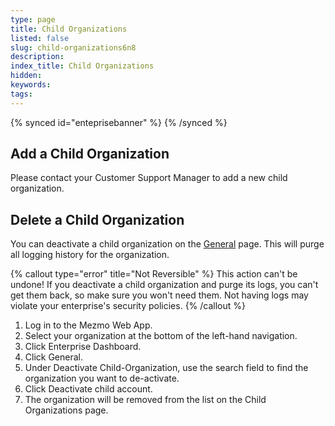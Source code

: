 ```yaml
---
type: page
title: Child Organizations
listed: false
slug: child-organizations6n8
description: 
index_title: Child Organizations
hidden: 
keywords: 
tags: 
---
```



{% synced id="enteprisebanner" %}
{% /synced %}

## Add a Child Organization

Please contact your Customer Support Manager to add a new child organization.

## Delete a Child Organization

You can deactivate a child organization on the [General](https://app.mezmo.com/enterprise/) page. This will purge all logging history for the organization.

{% callout type="error" title="Not Reversible" %}
This action can't be undone! If you deactivate a child organization and purge its logs, you can't get them back, so make sure you won't need them. Not having logs may violate your enterprise's security policies.
{% /callout %}

1. Log in to the Mezmo Web App.
2. Select your organization at the bottom of the left-hand navigation.
3. Click Enterprise Dashboard.
4. Click General.
5. Under Deactivate Child-Organization, use the search field to find the organization you want to de-activate.
6. Click Deactivate child account.
7. The organization will be removed from the list on the Child Organizations page.